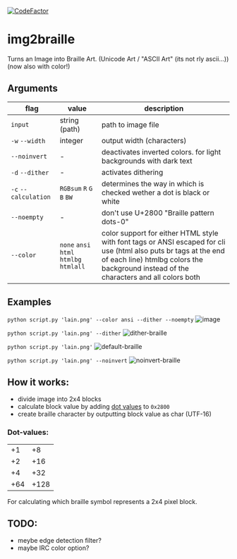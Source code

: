[![CodeFactor](https://www.codefactor.io/repository/github/thefel0x/img2braille/badge/master)](https://www.codefactor.io/repository/github/thefel0x/img2braille/overview/master)
# img2braille
Turns an Image into Braille Art. (Unicode Art / "ASCII Art" (its not rly ascii...))
(now also with color!)

## Arguments
|flag|value|description|
|--|--|--|
| `input` | string (path) | path to image file |
| `-w` `--width` | integer | output width (characters) |
| `--noinvert` | - | deactivates inverted colors. for light backgrounds with dark text |
| `-d` `--dither` | - | activates dithering |
| `-c` `--calculation` | `RGBsum` `R` `G` `B` `BW` | determines the way in which is checked wether a dot is black or white |
| `--noempty` | - | don\'t use U+2800 "Braille pattern dots-0" |
| `--color` | `none` `ansi` `html` `htmlbg` `htmlall` | color support for either HTML style with font tags or ANSI escaped for cli use (html also puts br tags at the end of each line) htmlbg colors the background instead of the characters and all colors both |

## Examples
`python script.py 'lain.png' --color ansi --dither --noempty`
![image](https://user-images.githubusercontent.com/43345523/143688036-d10ab9b1-4b15-46ac-8796-b80644034d43.png)

`python script.py 'lain.png' --dither`
![dither-braille](https://user-images.githubusercontent.com/43345523/124508661-af5d5e80-ddd0-11eb-82cc-256bace864df.png)

`python script.py 'lain.png'`
![default-braille](https://user-images.githubusercontent.com/43345523/124508597-8fc63600-ddd0-11eb-93d9-3ede4d521f3b.png)

`python script.py 'lain.png' --noinvert`
![noinvert-braille](https://user-images.githubusercontent.com/43345523/124508619-9b196180-ddd0-11eb-9def-b906a5e534c4.png)

## How it works:
- divide image into 2x4 blocks
- calculate block value by adding [dot values](#Dot-values) to `0x2800`
- create braille character by outputting block value as char (UTF-16)

### Dot-values:
|||
|--|--|
|+1|+8|
|+2|+16|
|+4|+32|
|+64|+128|

For calculating which braille symbol represents a 2x4 pixel block.

## TODO:
- meybe edge detection filter?
- maybe IRC color option?
